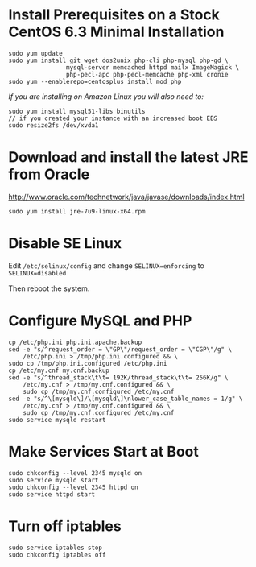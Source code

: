 # Install Prerequisites on a Stock CentOS 6.3 Minimal Installation

    sudo yum update
	sudo yum install git wget dos2unix php-cli php-mysql php-gd \
					mysql-server memcached httpd mailx ImageMagick \
					php-pecl-apc php-pecl-memcache php-xml cronie
	sudo yum --enablerepo=centosplus install mod_php

*If you are installing on Amazon Linux you will also need to:*

    sudo yum install mysql51-libs binutils
	// if you created your instance with an increased boot EBS
	sudo resize2fs /dev/xvda1

# Download and install the latest JRE from Oracle

http://www.oracle.com/technetwork/java/javase/downloads/index.html

    sudo yum install jre-7u9-linux-x64.rpm

# Disable SE Linux

Edit `/etc/selinux/config` and change `SELINUX=enforcing` to `SELINUX=disabled`

Then reboot the system.

# Configure MySQL and PHP

    cp /etc/php.ini php.ini.apache.backup
    sed -e "s/^request_order = \"GP\"/request_order = \"CGP\"/g" \
        /etc/php.ini > /tmp/php.ini.configured && \
	sudo cp /tmp/php.ini.configured /etc/php.ini
    cp /etc/my.cnf my.cnf.backup
    sed -e "s/^thread_stack\t\t= 192K/thread_stack\t\t= 256K/g" \
        /etc/my.cnf > /tmp/my.cnf.configured && \
        sudo cp /tmp/my.cnf.configured /etc/my.cnf
    sed -e "s/^\[mysqld\]/\[mysqld\]\nlower_case_table_names = 1/g" \
        /etc/my.cnf > /tmp/my.cnf.configured && \
        sudo cp /tmp/my.cnf.configured /etc/my.cnf
    sudo service mysqld restart

# Make Services Start at Boot

    sudo chkconfig --level 2345 mysqld on
	sudo service mysqld start
    sudo chkconfig --level 2345 httpd on
	sudo service httpd start

# Turn off iptables

    sudo service iptables stop
	sudo chkconfig iptables off


